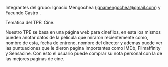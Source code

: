 Integrantes del grupo: Ignacio Mengochea (ignamengochea@gmail.com) y Facundo Castro . 

Temática del TPE: Cine.

Nuestro TPE se basa en una página web para cinefilos, en esta los mismos pueden anotar datos de la pelicula que miraron recientemente como, nombre de esta, fecha de entreno, nombre del director y ademas puede ver las puntuaciones que le dieron pagina importantes como IMDb, Filmaffinity y Sensacine. Con esto el usuario puede comprar su nota personal con la de las mejores paginas de cine.
